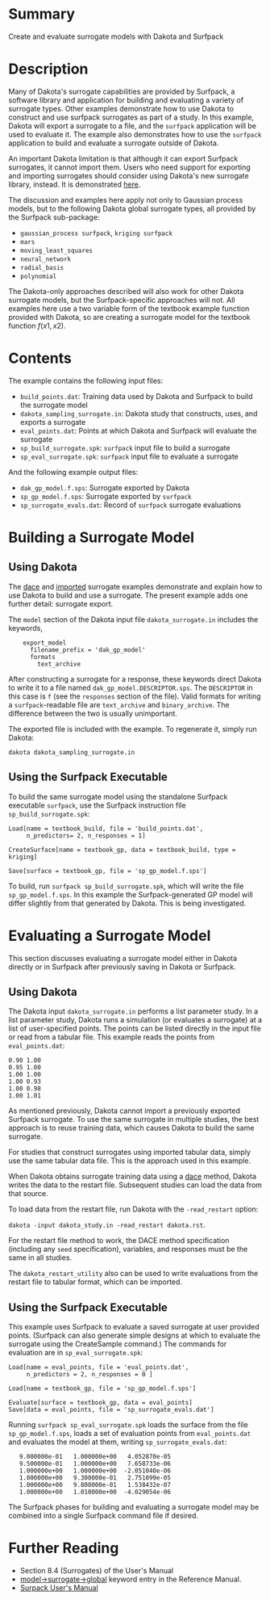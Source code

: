 # Summary

Create and evaluate surrogate models with Dakota and Surfpack

# Description

Many of Dakota's surrogate capabilities are provided by Surfpack,
a software library and application for building and evaluating
a variety of surrogate types. Other examples demonstrate how to
use Dakota to construct and use surfpack surrogates as part of a
study. In this example, Dakota will export a surrogate to a file,
and the `surfpack` application will be used to evaluate it. The
example also demonstrates how to use the `surfpack` application
to build and evaluate a surrogate outside of Dakota.

An important Dakota limitation is that although it can export 
Surfpack surrogates, it cannot import them. Users who need
support for exporting and importing surrogates should consider
using Dakota's new surrogate library, instead. It is demonstrated
[here](../library/).

The discussion and examples here apply not only to Gaussian process 
models, but to the following Dakota global surrogate types, all 
provided by the Surfpack sub-package:

* `gaussian_process surfpack`,  `kriging surfpack`
* `mars`
* `moving_least_squares`
* `neural_network`
* `radial_basis`
* `polynomial`

The Dakota-only approaches described will also work for other Dakota
surrogate models, but the Surfpack-specific approaches will not.  All
examples here use a two variable form of the textbook example function
provided with Dakota, so are creating a surrogate model for the
textbook function $`f(x1, x2)`$.

# Contents

The example contains the following input files:

* `build_points.dat`: Training data used by Dakota and Surfpack to build the surrogate model
* `dakota_sampling_surrogate.in`: Dakota study that constructs, uses, and exports a surrogate
* `eval_points.dat`: Points at which Dakota and Surfpack will evaluate the surrogate
* `sp_build_surrogate.spk`: `surfpack` input file to build a surrogate
* `sp_eval_surrogate.spk`: `surfpack` input file to evaluate a surrogate


And the following example output files:

* `dak_gp_model.f.sps`: Surrogate exported by Dakota
* `sp_gp_model.f.sps`: Surrogate exported by `surfpack`
* `sp_surrogate_evals.dat`: Record of `surfpack` surrogate evaluations

# Building a Surrogate Model

## Using Dakota

The [dace](../dace/) and [imported](../imported/) surrogate examples 
demonstrate and explain how to use Dakota to build and use a surrogate.
The present example adds one further detail: surrogate export.

The `model` section of the Dakota input file `dakota_surrogate.in`
includes the keywords,

```
    export_model
      filename_prefix = 'dak_gp_model'
      formats
        text_archive
```
After constructing a surrogate for a response, these keywords direct Dakota to write
it to a file named `dak_gp_model.DESCRIPTOR.sps`. The `DESCRIPTOR` in this case is
`f` (see the `responses` section of the file). Valid formats for writing a 
`surfpack`-readable file are `text_archive` and `binary_archive`. The difference 
between the two is usually unimportant.

The exported file is included with the example. To regenerate it, simply run Dakota:

`dakota dakota_sampling_surrogate.in`

## Using the Surfpack Executable

To build the same surrogate model using the standalone Surfpack
executable `surfpack`, use the Surfpack instruction file `sp_build_surrogate.spk`:
```
Load[name = textbook_build, file = 'build_points.dat',
     n_predictors= 2, n_responses = 1]

CreateSurface[name = textbook_gp, data = textbook_build, type = kriging]

Save[surface = textbook_gp, file = 'sp_gp_model.f.sps']
```
To build, run `surfpack sp_build_surrogate.spk`, which will
write the file `sp_gp_model.f.sps`.  In this example the
Surfpack-generated GP model will differ slightly from that generated
by Dakota.  This is being investigated.

# Evaluating a Surrogate Model

This section discusses evaluating a surrogate model either in Dakota
directly or in Surfpack after previously saving in Dakota or Surfpack.

## Using Dakota

The Dakota input `dakota_surrogate.in` performs a list parameter
study. In a list parameter study, Dakota runs a simulation (or evaluates
a surrogate) at a list of user-specified points. The points can be listed
directly in the input file or read from a tabular file. This example reads
the points from `eval_points.dat`:
```
0.90 1.00
0.95 1.00
1.00 1.00
1.00 0.93
1.00 0.98
1.00 1.01
```
As mentioned previously, Dakota cannot import a previously exported
Surfpack surrogate. To use the same surrogate in multiple studies,
the best approach is to reuse training data, which causes Dakota to
build the same surrogate.

For studies that construct surrogates using imported tabular data,
simply use the same tabular data file. This is the approach used
in this example.

When Dakota obtains surrogate training data using a [dace](../dace)
method, Dakota writes the data to the restart file. Subsequent studies
can load the data from that source.

To load data from the restart file, run Dakota with the `-read_restart` option:

`dakota -input dakota_study.in -read_restart dakota.rst`.

For the restart file method to work, the DACE method specification (including
any `seed` specification), variables, and responses must be the same in all studies.

The `dakota_restart_utility` also can be used to write evaluations
from the restart file to tabular format, which can be imported.

## Using the Surfpack Executable

This example uses Surfpack to evaluate a saved surrogate at user
provided points.  (Surfpack can also generate simple designs at which
to evaluate the surrogate using the CreateSample command.)  The
commands for evaluation are in `sp_eval_surrogate.spk`:
```
Load[name = eval_points, file = 'eval_points.dat', 
     n_predictors = 2, n_responses = 0 ]

Load[name = textbook_gp, file = 'sp_gp_model.f.sps']

Evaluate[surface = textbook_gp, data = eval_points]
Save[data = eval_points, file = 'sp_surrogate_evals.dat']
```

Running `surfpack sp_eval_surrogate.spk` loads the surface from
the file `sp_gp_model.f.sps`, loads a
set of evaluation points from `eval_points.dat` and evaluates the model 
at them, writing `sp_surrogate_evals.dat`:
```
   9.000000e-01   1.000000e+00   4.052870e-05
   9.500000e-01   1.000000e+00   7.658733e-06
   1.000000e+00   1.000000e+00  -2.051040e-06
   1.000000e+00   9.300000e-01   2.751099e-05
   1.000000e+00   9.800000e-01   1.538432e-07
   1.000000e+00   1.010000e+00  -4.029054e-06
```
The Surfpack phases for building and evaluating a surrogate model may
be combined into a single Surfpack command file if desired.

# Further Reading

* Section 8.4 (Surrogates) of the User's Manual
* [model->surrogate->global](https://dakota.sandia.gov//sites/default/files/docs/latest_release/html-ref/model-surrogate-global.html)
  keyword entry in the Reference Manual.
* [Surpack User's Manual](https://dakota.sandia.gov//sites/default/files/documents/surfpack_users_manual.pdf)
